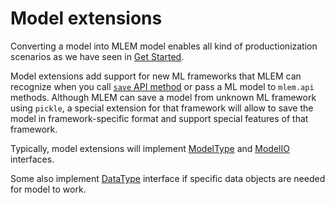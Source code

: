 # Model extensions

Converting a model into MLEM model enables all kind of productionization
scenarios as we have seen in [Get Started](/doc/get-started).

Model extensions add support for new ML frameworks that MLEM can recognize when
you call [`save` API method](/doc/api-reference/save) or pass a ML model to
`mlem.api` methods. Although MLEM can save a model from unknown ML framework
using `pickle`, a special extension for that framework will allow to save the
model in framework-specific format and support special features of that
framework.

Typically, model extensions will implement
[ModelType](/doc/object-reference/mlem-abcs#modeltype) and
[ModelIO](/doc/object-reference/mlem-abcs#modelio) interfaces.

Some also implement [DataType](/doc/object-reference/mlem-abcs#datatype)
interface if specific data objects are needed for model to work.

